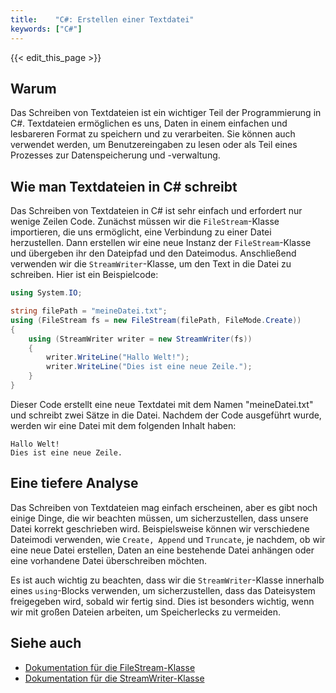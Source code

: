 ```yaml
---
title:    "C#: Erstellen einer Textdatei"
keywords: ["C#"]
---
```


{{< edit_this_page >}}

## Warum

Das Schreiben von Textdateien ist ein wichtiger Teil der Programmierung in C#. Textdateien ermöglichen es uns, Daten in einem einfachen und lesbareren Format zu speichern und zu verarbeiten. Sie können auch verwendet werden, um Benutzereingaben zu lesen oder als Teil eines Prozesses zur Datenspeicherung und -verwaltung.

## Wie man Textdateien in C# schreibt

Das Schreiben von Textdateien in C# ist sehr einfach und erfordert nur wenige Zeilen Code. Zunächst müssen wir die `FileStream`-Klasse importieren, die uns ermöglicht, eine Verbindung zu einer Datei herzustellen. Dann erstellen wir eine neue Instanz der `FileStream`-Klasse und übergeben ihr den Dateipfad und den Dateimodus. Anschließend verwenden wir die `StreamWriter`-Klasse, um den Text in die Datei zu schreiben. Hier ist ein Beispielcode:

```C#
using System.IO;

string filePath = "meineDatei.txt";
using (FileStream fs = new FileStream(filePath, FileMode.Create))
{
    using (StreamWriter writer = new StreamWriter(fs))
    {
        writer.WriteLine("Hallo Welt!");
        writer.WriteLine("Dies ist eine neue Zeile.");
    }
}
```

Dieser Code erstellt eine neue Textdatei mit dem Namen "meineDatei.txt" und schreibt zwei Sätze in die Datei. Nachdem der Code ausgeführt wurde, werden wir eine Datei mit dem folgenden Inhalt haben:

```
Hallo Welt!
Dies ist eine neue Zeile.
```

## Eine tiefere Analyse

Das Schreiben von Textdateien mag einfach erscheinen, aber es gibt noch einige Dinge, die wir beachten müssen, um sicherzustellen, dass unsere Datei korrekt geschrieben wird. Beispielsweise können wir verschiedene Dateimodi verwenden, wie `Create, Append` und `Truncate`, je nachdem, ob wir eine neue Datei erstellen, Daten an eine bestehende Datei anhängen oder eine vorhandene Datei überschreiben möchten.

Es ist auch wichtig zu beachten, dass wir die `StreamWriter`-Klasse innerhalb eines `using`-Blocks verwenden, um sicherzustellen, dass das Dateisystem freigegeben wird, sobald wir fertig sind. Dies ist besonders wichtig, wenn wir mit großen Dateien arbeiten, um Speicherlecks zu vermeiden.

## Siehe auch

- [Dokumentation für die FileStream-Klasse](https://docs.microsoft.com/en-us/dotnet/api/system.io.filestream?view=netcore-3.1)
- [Dokumentation für die StreamWriter-Klasse](https://docs.microsoft.com/en-us/dotnet/api/system.io.streamwriter?view=netcore-3.1)